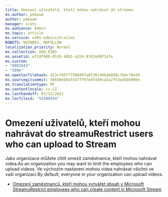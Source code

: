 ```yaml
---
title: Omezení uživatelů, kteří mohou nahrávat do streamu
ms.author: pebaum
author: pebaum
manager: scotv
ms.audience: Admin
ms.topic: article
ms.service: o365-administration
ROBOTS: NOINDEX, NOFOLLOW
localization_priority: Normal
ms.collection: Adm_O365
ms.assetid: ef2df989-8539-48b5-a324-97d2e09f14fe
ms.custom:
- "9002643"
- "5096"
ms.openlocfilehash: d13cf65ff7508897a8f30140bab858c7b6c70e36
ms.sourcegitcommit: 56650eb9af437ff97e4f4d9ca5a2f53ad5bb990e
ms.translationtype: MT
ms.contentlocale: cs-CZ
ms.lasthandoff: 07/12/2021
ms.locfileid: "53389354"
---
```

# <a name="restrict-users-who-can-upload-to-stream"></a><span data-ttu-id="9ae8e-102">Omezení uživatelů, kteří mohou nahrávat do streamu</span><span class="sxs-lookup"><span data-stu-id="9ae8e-102">Restrict users who can upload to Stream</span></span>

<span data-ttu-id="9ae8e-103">Jako organizace můžete chtít omezit zaměstnance, kteří mohou nahrávat videa.</span><span class="sxs-lookup"><span data-stu-id="9ae8e-103">As an organization you may want to limit the employees who can upload videos.</span></span> <span data-ttu-id="9ae8e-104">Ve výchozím nastavení mohou videa nahrávat všichni ve vaší organizaci.</span><span class="sxs-lookup"><span data-stu-id="9ae8e-104">By default, everyone in your organization can upload videos.</span></span>

- [<span data-ttu-id="9ae8e-105">Omezení zaměstnanců, kteří mohou vytvářet obsah v Microsoft Streamu</span><span class="sxs-lookup"><span data-stu-id="9ae8e-105">Restrict employees who can create content in Microsoft Stream</span></span>](/stream/restrict-uploaders)
